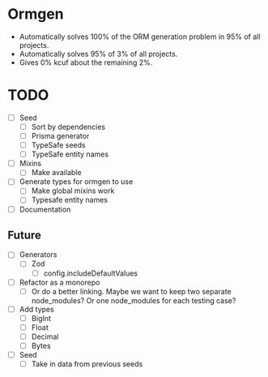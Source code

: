 # Ormgen

-   Automatically solves 100% of the ORM generation problem in 95% of all projects.
-   Automatically solves 95% of 3% of all projects.
-   Gives 0% kcuf about the remaining 2%.

# TODO

-   [ ] Seed
    -   [ ] Sort by dependencies
    -   [ ] Prisma generator
    -   [ ] TypeSafe seeds
    -   [ ] TypeSafe entity names
-   [ ] Mixins
    -   [ ] Make available
-   [ ] Generate types for ormgen to use
    -   [ ] Make global mixins work
    -   [ ] Typesafe entity names
-   [ ] Documentation

## Future

-   [ ] Generators
    -   [ ] Zod
        -   [ ] config.includeDefaultValues
-   [ ] Refactor as a monorepo
    -   [ ] Or do a better linking. Maybe we want to keep two separate node_modules? Or one node_modules for each testing case?
-   [ ] Add types
    -   [ ] BigInt
    -   [ ] Float
    -   [ ] Decimal
    -   [ ] Bytes
-   [ ] Seed
    -   [ ] Take in data from previous seeds
